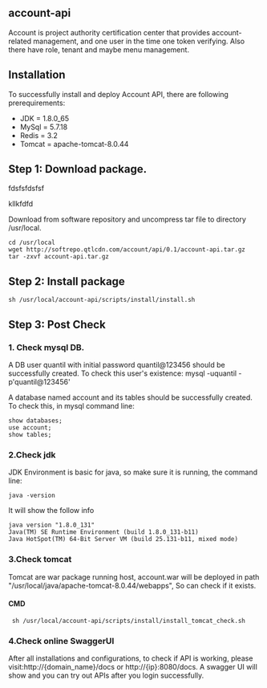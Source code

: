 ## account-api

Account is project authority certification center that provides account-related management, and one user in the time one token verifying.
Also there have role, tenant and maybe menu management.
 
 
## Installation
To successfully install and deploy Account API, there are following prerequirements:
- JDK = 1.8.0_65
- MySql = 5.7.18
- Redis = 3.2
- Tomcat = apache-tomcat-8.0.44

## Step 1: Download package.
fdsfsfdsfsf
 
 kllkfdfd
 
Download from software repository and uncompress tar file to directory /usr/local.
  
   
```
cd /usr/local 
wget http://softrepo.qtlcdn.com/account/api/0.1/account-api.tar.gz
tar -zxvf account-api.tar.gz 
```

## Step 2: Install package

```
sh /usr/local/account-api/scripts/install/install.sh 
```

## Step 3: Post Check

### 1.  Check mysql DB.

A DB user quantil with initial password quantil@123456 should be successfully created. To check this user's existence:
mysql -uquantil -p'quantil@123456' 

A database named account and its tables should be successfully created. To check this, in mysql command line:


```
show databases;
use account;
show tables;
```


### 2.Check jdk

JDK Environment is basic for java, so make sure it is running, the command line:

```
java -version
```
It will show the follow info

```
java version "1.8.0_131"
Java(TM) SE Runtime Environment (build 1.8.0_131-b11)
Java HotSpot(TM) 64-Bit Server VM (build 25.131-b11, mixed mode)

```

### 3.Check tomcat
Tomcat are war package running host, account.war will be deployed in path "/usr/local/java/apache-tomcat-8.0.44/webapps", So can check if it exists.
#### CMD
``` 
 sh /usr/local/account-api/scripts/install/install_tomcat_check.sh
```

### 4.Check online SwaggerUI

After all installations and configurations, to check if API is working, please visit:http://{domain_name}/docs or http://{ip}:8080/docs. A swagger UI will show and you can try out APIs after you login successfully.




